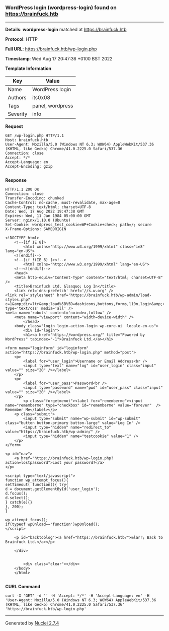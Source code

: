 ### WordPress login (wordpress-login) found on https://brainfuck.htb
---
**Details**: **wordpress-login**  matched at https://brainfuck.htb

**Protocol**: HTTP

**Full URL**: https://brainfuck.htb/wp-login.php

**Timestamp**: Wed Aug 17 20:47:36 +0100 BST 2022

**Template Information**

| Key | Value |
|---|---|
| Name | WordPress login |
| Authors | its0x08 |
| Tags | panel, wordpress |
| Severity | info |

**Request**
```http
GET /wp-login.php HTTP/1.1
Host: brainfuck.htb
User-Agent: Mozilla/5.0 (Windows NT 6.3; WOW64) AppleWebKit/537.36 (KHTML, like Gecko) Chrome/41.0.2225.0 Safari/537.36
Connection: close
Accept: */*
Accept-Language: en
Accept-Encoding: gzip


```

**Response**
```http
HTTP/1.1 200 OK
Connection: close
Transfer-Encoding: chunked
Cache-Control: no-cache, must-revalidate, max-age=0
Content-Type: text/html; charset=UTF-8
Date: Wed, 17 Aug 2022 19:47:38 GMT
Expires: Wed, 11 Jan 1984 05:00:00 GMT
Server: nginx/1.10.0 (Ubuntu)
Set-Cookie: wordpress_test_cookie=WP+Cookie+check; path=/; secure
X-Frame-Options: SAMEORIGIN

<!DOCTYPE html>
	<!--[if IE 8]>
		<html xmlns="http://www.w3.org/1999/xhtml" class="ie8" lang="en-US">
	<![endif]-->
	<!--[if !(IE 8) ]><!-->
		<html xmlns="http://www.w3.org/1999/xhtml" lang="en-US">
	<!--<![endif]-->
	<head>
	<meta http-equiv="Content-Type" content="text/html; charset=UTF-8" />
	<title>Brainfuck Ltd. &lsaquo; Log In</title>
	<link rel='dns-prefetch' href='//s.w.org' />
<link rel='stylesheet' href='https://brainfuck.htb/wp-admin/load-styles.php?c=1&amp;dir=ltr&amp;load%5B%5D=dashicons,buttons,forms,l10n,login&amp;ver=4.7.3' type='text/css' media='all' />
<meta name='robots' content='noindex,follow' />
	<meta name="viewport" content="width=device-width" />
		</head>
	<body class="login login-action-login wp-core-ui  locale-en-us">
		<div id="login">
		<h1><a href="https://wordpress.org/" title="Powered by WordPress" tabindex="-1">Brainfuck Ltd.</a></h1>
	
<form name="loginform" id="loginform" action="https://brainfuck.htb/wp-login.php" method="post">
	<p>
		<label for="user_login">Username or Email Address<br />
		<input type="text" name="log" id="user_login" class="input" value="" size="20" /></label>
	</p>
	<p>
		<label for="user_pass">Password<br />
		<input type="password" name="pwd" id="user_pass" class="input" value="" size="20" /></label>
	</p>
		<p class="forgetmenot"><label for="rememberme"><input name="rememberme" type="checkbox" id="rememberme" value="forever"  /> Remember Me</label></p>
	<p class="submit">
		<input type="submit" name="wp-submit" id="wp-submit" class="button button-primary button-large" value="Log In" />
		<input type="hidden" name="redirect_to" value="https://brainfuck.htb/wp-admin/" />
		<input type="hidden" name="testcookie" value="1" />
	</p>
</form>

<p id="nav">
	<a href="https://brainfuck.htb/wp-login.php?action=lostpassword">Lost your password?</a>
</p>

<script type="text/javascript">
function wp_attempt_focus(){
setTimeout( function(){ try{
d = document.getElementById('user_login');
d.focus();
d.select();
} catch(e){}
}, 200);
}

wp_attempt_focus();
if(typeof wpOnload=='function')wpOnload();
</script>

	<p id="backtoblog"><a href="https://brainfuck.htb/">&larr; Back to Brainfuck Ltd.</a></p>
	
	</div>

	
		<div class="clear"></div>
	</body>
	</html>
	
```


**CURL Command**
```
curl -X 'GET' -d '' -H 'Accept: */*' -H 'Accept-Language: en' -H 'User-Agent: Mozilla/5.0 (Windows NT 6.3; WOW64) AppleWebKit/537.36 (KHTML, like Gecko) Chrome/41.0.2225.0 Safari/537.36' 'https://brainfuck.htb/wp-login.php'
```
---
Generated by [Nuclei 2.7.4](https://github.com/projectdiscovery/nuclei)